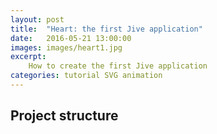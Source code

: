 ```yaml
---
layout: post
title:  "Heart: the first Jive application"
date:   2016-05-21 13:00:00
images: images/heart1.jpg
excerpt:
    How to create the first Jive application
categories: tutorial SVG animation
---
```


## Project structure

##
